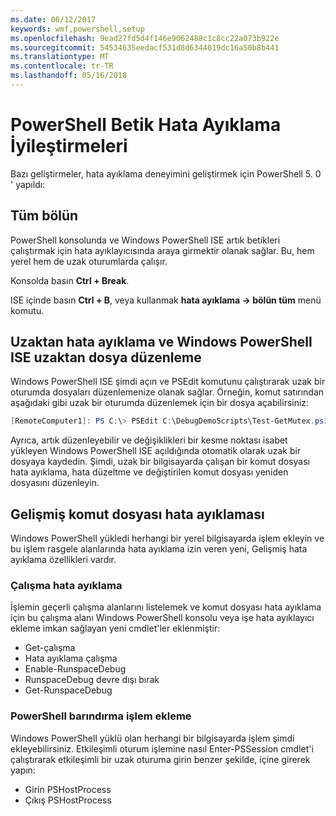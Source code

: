 ```yaml
---
ms.date: 06/12/2017
keywords: wmf,powershell,setup
ms.openlocfilehash: 9ead27fd5d4f146e9062488c1c8cc22a073b922e
ms.sourcegitcommit: 54534635eedacf531d8d6344019dc16a50b8b441
ms.translationtype: MT
ms.contentlocale: tr-TR
ms.lasthandoff: 05/16/2018
---
```

# <a name="improvements-in-powershell-script-debugging"></a>PowerShell Betik Hata Ayıklama İyileştirmeleri

Bazı geliştirmeler, hata ayıklama deneyimini geliştirmek için PowerShell 5. 0 ' yapıldı:

## <a name="break-all"></a>Tüm bölün

PowerShell konsolunda ve Windows PowerShell ISE artık betikleri çalıştırmak için hata ayıklayıcısında araya girmektir olanak sağlar. Bu, hem yerel hem de uzak oturumlarda çalışır.

Konsolda basın **Ctrl + Break**.

ISE içinde basın **Ctrl + B**, veya kullanmak **hata ayıklama -> bölün tüm** menü komutu.

## <a name="remote-debugging-and-remote-file-editing-in-windows-powershell-ise"></a>Uzaktan hata ayıklama ve Windows PowerShell ISE uzaktan dosya düzenleme

Windows PowerShell ISE şimdi açın ve PSEdit komutunu çalıştırarak uzak bir oturumda dosyaları düzenlemenize olanak sağlar.
Örneğin, komut satırından aşağıdaki gibi uzak bir oturumda düzenlemek için bir dosya açabilirsiniz:

```powershell
[RemoteComputer1]: PS C:\> PSEdit C:\DebugDemoScripts\Test-GetMutex.ps1
```

Ayrıca, artık düzenleyebilir ve değişiklikleri bir kesme noktası isabet yükleyen Windows PowerShell ISE açıldığında otomatik olarak uzak bir dosyaya kaydedin.
Şimdi, uzak bir bilgisayarda çalışan bir komut dosyası hata ayıklama, hata düzeltme ve değiştirilen komut dosyası yeniden dosyasını düzenleyin.

## <a name="advanced-script-debugging"></a>Gelişmiş komut dosyası hata ayıklaması

Windows PowerShell yükledi herhangi bir yerel bilgisayarda işlem ekleyin ve bu işlem rasgele alanlarında hata ayıklama izin veren yeni, Gelişmiş hata ayıklama özellikleri vardır.

### <a name="runspace-debugging"></a>Çalışma hata ayıklama

İşlemin geçerli çalışma alanlarını listelemek ve komut dosyası hata ayıklama için bu çalışma alanı Windows PowerShell konsolu veya işe hata ayıklayıcı ekleme imkan sağlayan yeni cmdlet'ler eklenmiştir:

-   Get-çalışma
-   Hata ayıklama çalışma
-   Enable-RunspaceDebug
-   RunspaceDebug devre dışı bırak
-   Get-RunspaceDebug

### <a name="attach-to-process-hosting-powershell"></a>PowerShell barındırma işlem ekleme

Windows PowerShell yüklü olan herhangi bir bilgisayarda işlem şimdi ekleyebilirsiniz. Etkileşimli oturum işlemine nasıl Enter-PSSession cmdlet'i çalıştırarak etkileşimli bir uzak oturuma girin benzer şekilde, içine girerek yapın:

-   Girin PSHostProcess
-   Çıkış PSHostProcess

